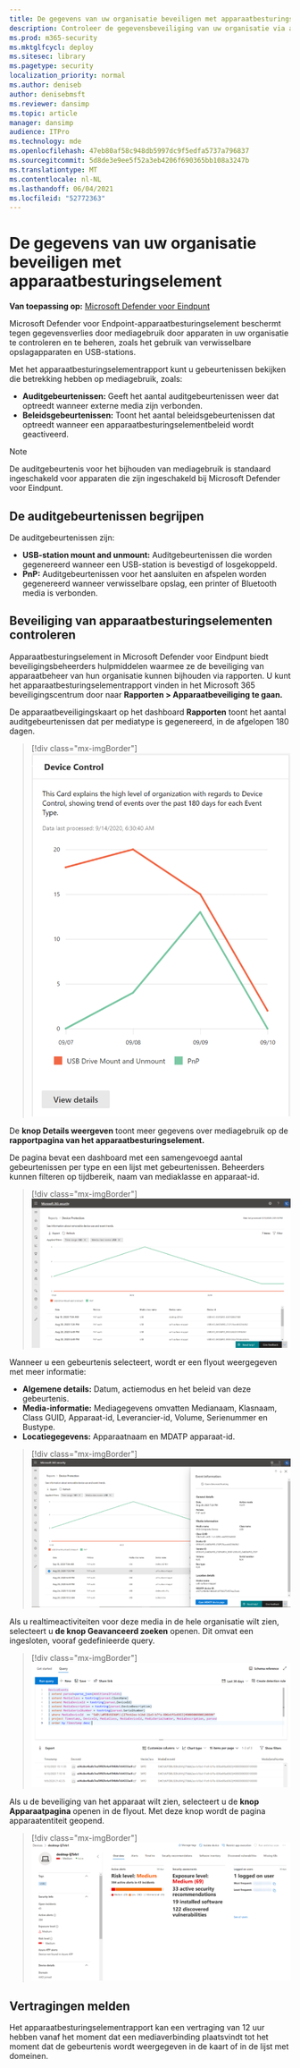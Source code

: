 ```yaml
---
title: De gegevens van uw organisatie beveiligen met apparaatbesturingselement
description: Controleer de gegevensbeveiliging van uw organisatie via apparaatbeheerrapporten.
ms.prod: m365-security
ms.mktglfcycl: deploy
ms.sitesec: library
ms.pagetype: security
localization_priority: normal
ms.author: deniseb
author: denisebmsft
ms.reviewer: dansimp
ms.topic: article
manager: dansimp
audience: ITPro
ms.technology: mde
ms.openlocfilehash: 47eb80af58c948db5997dc9f5edfa5737a796837
ms.sourcegitcommit: 5d8de3e9ee5f52a3eb4206f690365bb108a3247b
ms.translationtype: MT
ms.contentlocale: nl-NL
ms.lasthandoff: 06/04/2021
ms.locfileid: "52772363"
---
```

# <a name="protect-your-organizations-data-with-device-control"></a>De gegevens van uw organisatie beveiligen met apparaatbesturingselement

**Van toepassing op:** [Microsoft Defender voor Eindpunt](https://go.microsoft.com/fwlink/p/?linkid=2069559)

Microsoft Defender voor Endpoint-apparaatbesturingselement beschermt tegen gegevensverlies door mediagebruik door apparaten in uw organisatie te controleren en te beheren, zoals het gebruik van verwisselbare opslagapparaten en USB-stations.

Met het apparaatbesturingselementrapport kunt u gebeurtenissen bekijken die betrekking hebben op mediagebruik, zoals:

- **Auditgebeurtenissen:** Geeft het aantal auditgebeurtenissen weer dat optreedt wanneer externe media zijn verbonden.
- **Beleidsgebeurtenissen:** Toont het aantal beleidsgebeurtenissen dat optreedt wanneer een apparaatbesturingselementbeleid wordt geactiveerd.

> [!NOTE]
> De auditgebeurtenis voor het bijhouden van mediagebruik is standaard ingeschakeld voor apparaten die zijn ingeschakeld bij Microsoft Defender voor Eindpunt.

## <a name="understanding-the-audit-events"></a>De auditgebeurtenissen begrijpen

De auditgebeurtenissen zijn:

- **USB-station mount and unmount:** Auditgebeurtenissen die worden gegenereerd wanneer een USB-station is bevestigd of losgekoppeld.
- **PnP:** Auditgebeurtenissen voor het aansluiten en afspelen worden gegenereerd wanneer verwisselbare opslag, een printer of Bluetooth media is verbonden.

## <a name="monitor-device-control-security"></a>Beveiliging van apparaatbesturingselementen controleren

Apparaatbesturingselement in Microsoft Defender voor Eindpunt biedt beveiligingsbeheerders hulpmiddelen waarmee ze de beveiliging van apparaatbeheer van hun organisatie kunnen bijhouden via rapporten. U kunt het apparaatbesturingselementrapport vinden in het Microsoft 365 beveiligingscentrum door naar **Rapporten > Apparaatbeveiliging te gaan.**

De apparaatbeveiligingskaart op het dashboard **Rapporten** toont het aantal auditgebeurtenissen dat per mediatype is gegenereerd, in de afgelopen 180 dagen.

> [!div class="mx-imgBorder"]
> ![DeviceControlReportCard](images/devicecontrolcard.png)

De **knop Details weergeven** toont meer gegevens over mediagebruik op de **rapportpagina van het apparaatbesturingselement.**

De pagina bevat een dashboard met een samengevoegd aantal gebeurtenissen per type en een lijst met gebeurtenissen. Beheerders kunnen filteren op tijdbereik, naam van mediaklasse en apparaat-id.

> [!div class="mx-imgBorder"]
> ![DeviceControlReportDetails](images/Detaileddevicecontrolreport.png)

Wanneer u een gebeurtenis selecteert, wordt er een flyout weergegeven met meer informatie:

- **Algemene details:** Datum, actiemodus en het beleid van deze gebeurtenis.
- **Media-informatie:** Mediagegevens omvatten Medianaam, Klasnaam, Class GUID, Apparaat-id, Leverancier-id, Volume, Serienummer en Bustype.
- **Locatiegegevens:** Apparaatnaam en MDATP apparaat-id.

> [!div class="mx-imgBorder"]
> ![FilterOnDeviceControlReport](images/devicecontrolreportfilter.png)

Als u realtimeactiviteiten voor deze media in de hele organisatie wilt zien, selecteert u **de knop Geavanceerd zoeken** openen. Dit omvat een ingesloten, vooraf gedefinieerde query.

> [!div class="mx-imgBorder"]
> ![QueryOnDeviceControlReport](images/Devicecontrolreportquery.png)

Als u de beveiliging van het apparaat wilt zien, selecteert u de **knop Apparaatpagina** openen in de flyout. Met deze knop wordt de pagina apparaatentiteit geopend.

> [!div class="mx-imgBorder"]
> ![DeviceEntityPage](images/Devicesecuritypage.png)

## <a name="reporting-delays"></a>Vertragingen melden

Het apparaatbesturingselementrapport kan een vertraging van 12 uur hebben vanaf het moment dat een mediaverbinding plaatsvindt tot het moment dat de gebeurtenis wordt weergegeven in de kaart of in de lijst met domeinen.
